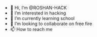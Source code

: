 - 👋 Hi, I’m @ROSHAN-HACK
- 👀 I’m interested in hacking
- 🌱 I’m currently learning school
- 💞️ I’m looking to collaborate on free fire
- 📫 How to reach me 

<!---
ROSHAN-HACK/ROSHAN-HACK is a ✨ special ✨ repository because its `README.md` (this file) appears on your GitHub profile.
You can click the Preview link to take a look at your changes.
--->
